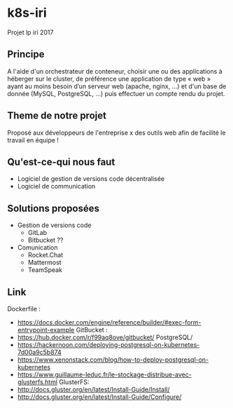 # k8s-iri
Projet lp iri 2017

## Principe
A l'aide d'un orchestrateur de conteneur, choisir une ou des applications à héberger sur le cluster, de préférence une application de type « web » ayant au moins besoin d’un serveur web (apache, nginx, ...) et d'un base de donnée (MySQL, PostgreSQL, ...) puis effectuer un compte rendu du projet.

## Theme de notre projet
Proposé aux développeurs de l'entreprise x des outils web afin de facilité le travail en équipe !

## Qu'est-ce-qui nous faut
* Logiciel de gestion de versions code décentralisée
* Logiciel de communication

## Solutions proposées
* Gestion de versions code
  * GitLab
  * Bitbucket ??
* Comunication
  * Rocket.Chat
  * Mattermost
  * TeamSpeak
## Link

Dockerfile :
* https://docs.docker.com/engine/reference/builder/#exec-form-entrypoint-example
GitBucket :
* https://hub.docker.com/r/f99aq8ove/gitbucket/
PostgreSQL/
* https://hackernoon.com/deploying-postgresql-on-kubernetes-7d00a9c5b874
* https://www.xenonstack.com/blog/how-to-deploy-postgresql-on-kubernetes
* https://www.guillaume-leduc.fr/le-stockage-distribue-avec-glusterfs.html
GlusterFS:
* http://docs.gluster.org/en/latest/Install-Guide/Install/
* http://docs.gluster.org/en/latest/Install-Guide/Configure/
